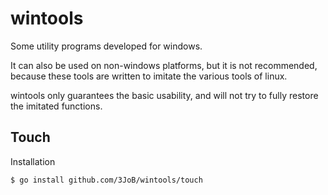 # wintools

Some utility programs developed for windows.


It can also be used on non-windows platforms, but it is not recommended, because these tools are written to imitate the various tools of linux.

wintools only guarantees the basic usability, and will not try to fully restore the imitated functions.


## Touch

Installation
```bash
$ go install github.com/3JoB/wintools/touch
```
